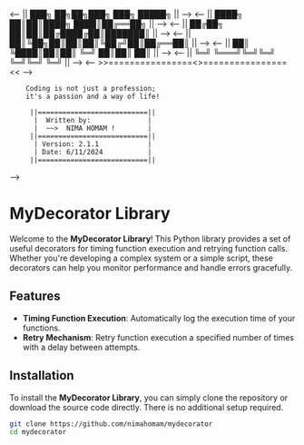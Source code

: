 <!--
        |>||=====================||<|
        |                           |
        |     ___      ___  ___     |
        |    /  /|    /  /||\  \    |
        |   /  / /   /  // \ \  \   |
        |  /  / /   /  //   \ \  \  |
        | |\  \/   /  //     \/  /| |
        | \ \  \  /_ //      /  //  |
        |  \ \__\|__|/      /_ //   |
        |   \|__|          |__|/    |
        |                           |
        |>||=====================||<|

<-- >>================<>================<< -->
<-- || ███╗   ██╗██╗███╗   ███╗ █████╗  || -->
<-- || ████╗  ██║██║████╗ ████║██╔══██╗ || -->
<-- || ██╔██╗ ██║██║██╔████╔██║███████║ || -->
<-- || ██║╚██╗██║██║██║╚██╔╝██║██╔══██║ || -->
<-- || ██║ ╚████║██║██║ ╚═╝ ██║██║  ██║ || --> 
<-- || ╚═╝  ╚═══╝╚═╝╚═╝     ╚═╝╚═╝  ╚═╝ || -->
<-- >>================<>================<< -->

        Coding is not just a profession;
        it's a passion and a way of life!

         ||===========================||
          |  Written by:              |
          |  ~~>  NIMA HOMAM !        |
         ||===========================||
          | Version: 2.1.1            |
          | Date: 6/11/2024           |             
         ||===========================||
-->

# MyDecorator Library

Welcome to the **MyDecorator Library**! This Python library provides a set of useful decorators for timing function execution and retrying function calls. Whether you're developing a complex system or a simple script, these decorators can help you monitor performance and handle errors gracefully.

## Features

- **Timing Function Execution**: Automatically log the execution time of your functions.
- **Retry Mechanism**: Retry function execution a specified number of times with a delay between attempts.

## Installation

To install the **MyDecorator Library**, you can simply clone the repository or download the source code directly. There is no additional setup required.

```bash
git clone https://github.com/nimahomam/mydecorator
cd mydecorator

